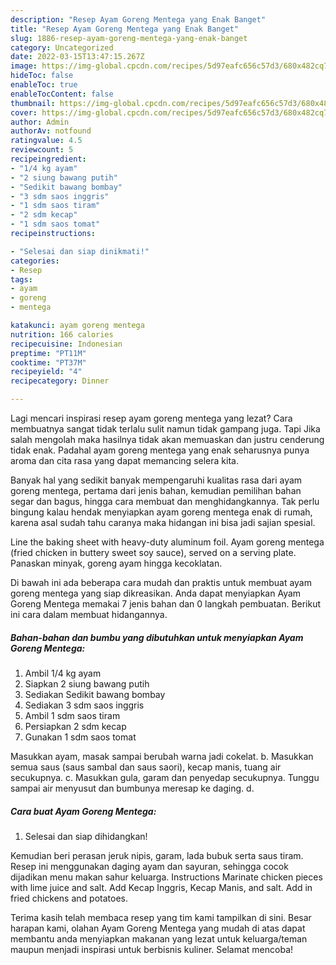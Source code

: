 ```yaml
---
description: "Resep Ayam Goreng Mentega yang Enak Banget"
title: "Resep Ayam Goreng Mentega yang Enak Banget"
slug: 1886-resep-ayam-goreng-mentega-yang-enak-banget
category: Uncategorized
date: 2022-03-15T13:47:15.267Z
image: https://img-global.cpcdn.com/recipes/5d97eafc656c57d3/680x482cq70/ayam-goreng-mentega-foto-resep-utama.jpg
hideToc: false
enableToc: true
enableTocContent: false
thumbnail: https://img-global.cpcdn.com/recipes/5d97eafc656c57d3/680x482cq70/ayam-goreng-mentega-foto-resep-utama.jpg
cover: https://img-global.cpcdn.com/recipes/5d97eafc656c57d3/680x482cq70/ayam-goreng-mentega-foto-resep-utama.jpg
author: Admin
authorAv: notfound
ratingvalue: 4.5
reviewcount: 5
recipeingredient:
- "1/4 kg ayam"
- "2 siung bawang putih"
- "Sedikit bawang bombay"
- "3 sdm saos inggris"
- "1 sdm saos tiram"
- "2 sdm kecap"
- "1 sdm saos tomat"
recipeinstructions:

- "Selesai dan siap dinikmati!"
categories:
- Resep
tags:
- ayam
- goreng
- mentega

katakunci: ayam goreng mentega 
nutrition: 166 calories
recipecuisine: Indonesian
preptime: "PT11M"
cooktime: "PT37M"
recipeyield: "4"
recipecategory: Dinner

---
```



Lagi mencari inspirasi resep ayam goreng mentega yang lezat? Cara membuatnya sangat tidak terlalu sulit namun tidak gampang juga. Tapi Jika salah mengolah maka hasilnya tidak akan memuaskan dan justru cenderung tidak enak. Padahal ayam goreng mentega yang enak seharusnya punya aroma dan cita rasa yang dapat memancing selera kita.


Banyak hal yang sedikit banyak mempengaruhi kualitas rasa dari ayam goreng mentega, pertama dari jenis bahan, kemudian pemilihan bahan segar dan bagus, hingga cara membuat dan menghidangkannya. Tak perlu bingung kalau hendak menyiapkan ayam goreng mentega enak di rumah, karena asal sudah tahu caranya maka hidangan ini bisa jadi sajian spesial.

Line the baking sheet with heavy-duty aluminum foil. Ayam goreng mentega (fried chicken in buttery sweet soy sauce), served on a serving plate. Panaskan minyak, goreng ayam hingga kecoklatan.


Di bawah ini ada beberapa cara mudah dan praktis untuk membuat ayam goreng mentega yang siap dikreasikan. Anda dapat menyiapkan Ayam Goreng Mentega memakai 7 jenis bahan dan 0 langkah pembuatan. Berikut ini cara dalam membuat hidangannya.

<!--inarticleads1-->

##### Bahan-bahan dan bumbu yang dibutuhkan untuk menyiapkan Ayam Goreng Mentega:

1. Ambil 1/4 kg ayam
1. Siapkan 2 siung bawang putih
1. Sediakan Sedikit bawang bombay
1. Sediakan 3 sdm saos inggris
1. Ambil 1 sdm saos tiram
1. Persiapkan 2 sdm kecap
1. Gunakan 1 sdm saos tomat


Masukkan ayam, masak sampai berubah warna jadi cokelat. b. Masukkan semua saus (saus sambal dan saus saori), kecap manis, tuang air secukupnya. c. Masukkan gula, garam dan penyedap secukupnya. Tunggu sampai air menyusut dan bumbunya meresap ke daging. d. 

<!--inarticleads2-->

##### Cara buat Ayam Goreng Mentega:


1. Selesai dan siap dihidangkan!

Kemudian beri perasan jeruk nipis, garam, lada bubuk serta saus tiram. Resep ini menggunakan daging ayam dan sayuran, sehingga cocok dijadikan menu makan sahur keluarga. Instructions Marinate chicken pieces with lime juice and salt. Add Kecap Inggris, Kecap Manis, and salt. Add in fried chickens and potatoes. 

Terima kasih telah membaca resep yang tim kami tampilkan di sini. Besar harapan kami, olahan Ayam Goreng Mentega yang mudah di atas dapat membantu anda menyiapkan makanan yang lezat untuk keluarga/teman maupun menjadi inspirasi untuk berbisnis kuliner. Selamat mencoba!
